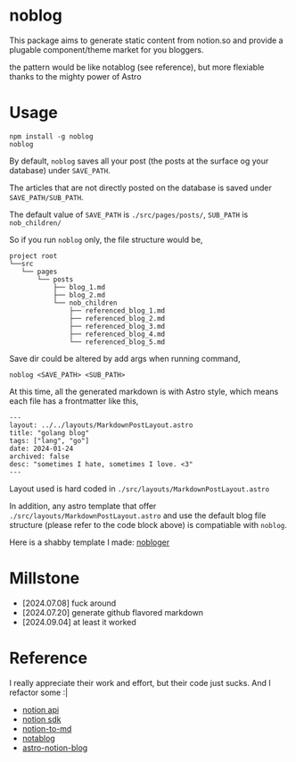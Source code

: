 # noblog

This package aims to generate static content from notion.so and provide a plugable component/theme market for you bloggers.

the pattern would be like notablog (see reference), but more flexiable thanks to the mighty power of Astro

# Usage 

```
npm install -g noblog
noblog
```

By default, `noblog` saves all your post (the posts at the surface og your database) under `SAVE_PATH`. 

The articles that are not directly posted on the database is saved under `SAVE_PATH/SUB_PATH`.

The default value of `SAVE_PATH` is `./src/pages/posts/`, `SUB_PATH` is `nob_children/`  

So if you run `noblog` only, the file structure would be,

```
project root
└──src
   └── pages
       └── posts
           ├── blog_1.md
           ├── blog_2.md
           └── nob_children
               ├── referenced_blog_1.md
               ├── referenced_blog_2.md
               ├── referenced_blog_3.md
               ├── referenced_blog_4.md
               └── referenced_blog_5.md
```

Save dir could be altered by add args when running command,

```
noblog <SAVE_PATH> <SUB_PATH>
```

At this time, all the generated markdown is with Astro style, which means each file has a frontmatter like this,

```
---
layout: ../../layouts/MarkdownPostLayout.astro
title: "golang blog"
tags: ["lang", "go"]
date: 2024-01-24
archived: false
desc: "sometimes I hate, sometimes I love. <3"
---
```

Layout used is hard coded in `./src/layouts/MarkdownPostLayout.astro`

In addition, any astro template that offer `./src/layouts/MarkdownPostLayout.astro` and use the default blog file structure (please refer to the code block above) is compatiable with `noblog`.

Here is a shabby template I made: [nobloger](https://github.com/humbornjo/nobloger)

# Millstone
* \[2024.07.08\] fuck around
* \[2024.07.20\] generate github flavored markdown
* \[2024.09.04\] at least it worked

# Reference 
I really appreciate their work and effort, but their code just sucks. And I refactor some :|

* [notion api](https://developers.notion.com/reference/intro)
* [notion sdk](https://developers.notion.com/docs/getting-started)
* [notion-to-md](https://github.com/souvikinator/notion-to-md)
* [notablog](https://github.com/dragonman225/notablog)
* [astro-notion-blog](https://github.com/otoyo/astro-notion-blog)
